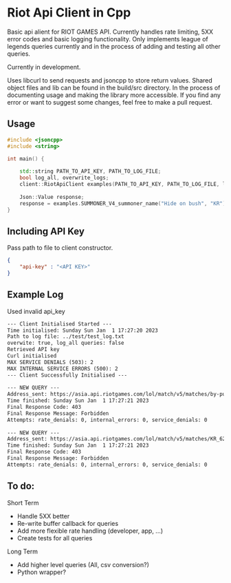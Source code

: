 # Riot Api Client in Cpp

Basic api alient for RIOT GAMES API. Currently handles rate limiting, 5XX error codes and basic logging functionality. Only implements league of legends queries currently and in the process of adding and testing all other queries.

Currently in development. 

Uses libcurl to send requests and jsoncpp to store return values. Shared object files and lib can be found in the build/src directory. In the process of documenting usage and making the library more accessible. If you find any error or want to suggest some changes, feel free to make a pull request.

## Usage

```Cpp
#include <jsoncpp>
#include <string>

int main() {
    
    std::string PATH_TO_API_KEY, PATH_TO_LOG_FILE;
    bool log_all, overwrite_logs;
    client::RiotApiClient examples(PATH_TO_API_KEY, PATH_TO_LOG_FILE, log_all, overwrite_logs);
    
    Json::Value response;
    response = examples.SUMMONER_V4_summoner_name("Hide on bush", "KR");
}
```

## Including API Key

Pass path to file to client constructor.

```Json
{
    "api-key" : "<API KEY>"
}
```

## Example Log 

Used invalid api_key

```txt
--- Client Initialised Started ---
Time initialised: Sunday Sun Jan  1 17:27:20 2023
Path to log file: ../test/test_log.txt
overwite: true, log_all queries: false
Retrieved API key
Curl initialised
MAX SERVICE DENIALS (503): 2 
MAX INTERNAL SERVICE ERRORS (500): 2 
--- Client Successfully Initialised ---
 
--- NEW QUERY --- 
Address_sent: https://asia.api.riotgames.com/lol/match/v5/matches/by-puuid/6dgDp5y88RxqOmVMv1GRoGaCmPP-uAbmlsVRhKQj4g0KdIH_GxqCEE6w0JRmHRxSTzbtxMFGypJZIg/ids
Time finished: Sunday Sun Jan  1 17:27:21 2023
Final Response Code: 403
Final Response Message: Forbidden
Attempts: rate_denials: 0, internal_errors: 0, service_denials: 0 
 
--- NEW QUERY --- 
Address_sent: https://asia.api.riotgames.com/lol/match/v5/matches/KR_6279823690
Time finished: Sunday Sun Jan  1 17:27:21 2023
Final Response Code: 403
Final Response Message: Forbidden
Attempts: rate_denials: 0, internal_errors: 0, service_denials: 0
```

## To do:

Short Term
* Handle 5XX better
* Re-write buffer callback for queries
* Add more flexible rate handling (developer, app, ...)
* Create tests for all queries

Long Term
* Add higher level queries (All, csv conversion?)
* Python wrapper?
